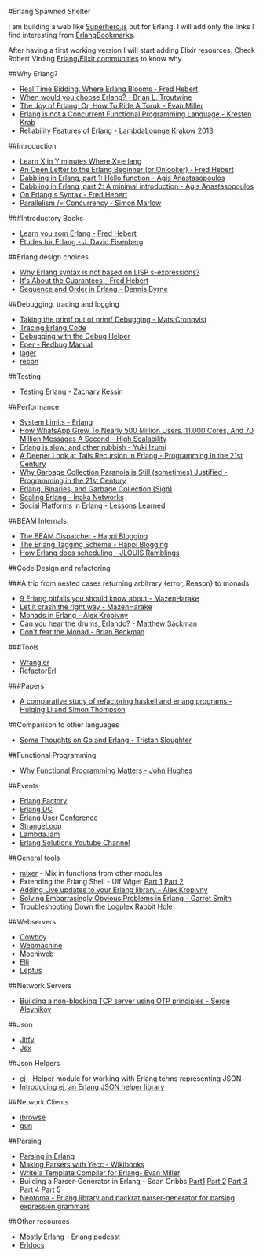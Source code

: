 #Erlang Spawned Shelter

I am building a web like [Superhero.js](http://superherojs.com/) but for Erlang. I will add only the links I find interesting from [ErlangBookmarks](https://github.com/0xAX/erlang-bookmarks/blob/master/ErlangBookmarks.md).

After having a first working version I will start adding Elixir resources. Check Robert Virding [Erlang/Elixir communities](http://rvirding.blogspot.co.uk/2014/03/erlangelixir-communities.html) to know why.

##Why Erlang?
- [Real Time Bidding. Where Erlang Blooms - Fred Hebert](http://youtu.be/gWMTAhvz1kY)
- [When would you choose Erlang? - Brian L. Troutwine](http://blog.troutwine.us/2013/07/10/choose_erlang.html)
- [The Joy of Erlang; Or, How To Ride A Toruk - Evan Miller](http://www.evanmiller.org/joy-of-erlang.html)
- [Erlang is not a Concurrent Functional Programming Language - Kresten Krab](http://www.javalimit.com/2011/05/erlang-is-not-a-concurrent-functional-programming-language.html)
- [Reliability Features of Erlang - LambdaLounge Krakow 2013](http://www.gar1t.com/blog/reliability-features-of-erlang-krakow.html)

##Introduction
- [Learn X in Y minutes Where X=erlang](http://learnxinyminutes.com/docs/erlang/)
- [An Open Letter to the Erlang Beginner (or Onlooker) - Fred Hebert](http://ferd.ca/an-open-letter-to-the-erlang-beginner-or-onlooker.html)
- [Dabbling in Erlang, part 1: Hello function - Agis Anastasopoulos](http://agis.io/2013/05/19/dabbling-in-erlang-hello-function.html)
- [Dabbling in Erlang, part 2: A minimal introduction - Agis Anastasopoulos](http://agis.io/2013/10/12/dabbling-in-erlang-a-minimal-introduction.html)
- [On Erlang's Syntax - Fred Hebert](http://ferd.ca/on-erlang-s-syntax.html)
- [Parallelism /= Concurrency - Simon Marlow](https://ghcmutterings.wordpress.com/2009/10/06/parallelism-concurrency/)

###Introductory Books
- [Learn you som Erlang -  Fred Hebert](http://learnyousomeerlang.com/)
- [Études for Erlang - J. David Eisenberg](http://chimera.labs.oreilly.com/books/1234000000726/index.html)

##Erlang design choices
- [Why Erlang syntax is not based on LISP s-expressions?](https://groups.google.com/d/topic/erlang-programming/tB2NxpwIaKQ/discussion)
- [It's About the Guarantees - Fred Hebert](http://ferd.ca/it-s-about-the-guarantees.html)
- [Sequence and Order in Erlang - Dennis Byrne](http://notdennisbyrne.blogspot.com.ar/2008/04/sequence-and-order-in-erlang.html)

##Debugging, tracing and logging
- [Taking the printf out of printf Debugging - Mats Cronqvist](http://youtu.be/S8SL0IpS9pk)
- [Tracing Erlang Code](https://ferd.github.io/recon/recon_trace.html)
- [Debugging with the Debug Helper](http://erlangcentral.org/wiki/index.php/Debugging_with_Debug_Helper)
- [Eper - Redbug Manual](https://code.google.com/p/eper/wiki/redbug)
- [lager](https://github.com/basho/lager)
- [recon](https://ferd.github.io/recon/)

##Testing
- [Testing Erlang - Zachary Kessin](https://github.com/zkessin/testing-erlang-book)

##Performance
- [System Limits - Erlang](http://www.erlang.org/doc/efficiency_guide/advanced.html)
- [How WhatsApp Grew To Nearly 500 Million Users, 11,000 Cores, And 70 Million Messages A Second - High Scalability](http://highscalability.com/blog/2014/3/31/how-whatsapp-grew-to-nearly-500-million-users-11000-cores-an.html)
- [Erlang is slow: and other rubbish - Yuki Izumi](https://kivikakk.ee/2013/05/20/erlang_is_slow.html)
- [A Deeper Look at Tails Recursion in Erlang - Programming in the 21st Century](http://prog21.dadgum.com/1.html)
- [Why Garbage Collection Paranoia is Still (sometimes) Justified - Programming in the 21st Century](http://prog21.dadgum.com/15.html)
- [Erlang, Binaries, and Garbage Collection (Sigh)](http://dieswaytoofast.blogspot.ca/2012/12/erlang-binaries-and-garbage-collection.html)
- [Scaling Erlang - Inaka Networks](http://inaka.net/blog/2011/10/07/scale-test-plan-simple-erlang-application/)
- [Social Platforms in Erlang - Lessons Learned](https://speakerdeck.com/kachayev/erlang-in-production-lessons-learned)

##BEAM Internals
- [The BEAM Dispatcher - Happi Blogging](http://stenmans.org/happi_blog/?p=194)
- [The Erlang Tagging Scheme - Happi Blogging](http://stenmans.org/happi_blog/?p=176)
- [How Erlang does scheduling - JLOUIS Ramblings](http://jlouisramblings.blogspot.com.ar/2013/01/how-erlang-does-scheduling.html)

##Code Design and refactoring

###A trip from nested cases returning arbitrary {error, Reason} to monads
- [9 Erlang pitfalls you should know about - MazenHarake](https://mazenharake.wordpress.com/2010/10/31/9-erlang-pitfalls-you-should-know-about/)
- [Let it crash the right way - MazenHarake](https://mazenharake.wordpress.com/2009/09/14/let-it-crash-the-right-way/)
- [Monads in Erlang - Alex Kropivny](http://amtal.ca/2011/09/24/monads-in-erlang.html)
- [Can you hear the drums, Erlando? -  Matthew Sackman](http://www.rabbitmq.com/blog/2011/05/17/can-you-hear-the-drums-erlando/)
- [Don't fear the Monad - Brian Beckman](http://youtu.be/ZhuHCtR3xq8)

###Tools
- [Wrangler](http://www.cs.kent.ac.uk/projects/wrangler/Wrangler/Home.html)
- [RefactorErl](http://plc.inf.elte.hu/erlang/index.html)

###Papers
- [A comparative study of refactoring haskell and erlang programs - Huiqing Li and Simon Thompson](http://www.cs.kent.ac.uk/pubs/2006/2439/)

##Comparison to other languages
- [Some Thoughts on Go and Erlang - Tristan Sloughter](http://blog.erlware.org/2014/04/27/some-thoughts-on-go-and-erlang/)

##Functional Programming
- [Why Functional Programming Matters - John Hughes](http://www.cse.chalmers.se/~rjmh/Papers/whyfp.html)

##Events
- [Erlang Factory](http://www.erlang-factory.com/)
- [Erlang DC](http://erlangdc.org/)
- [Erlang User Conference](http://www.erlang-factory.com/conference/show/conference-23/home/)
- [StrangeLoop](https://thestrangeloop.com/)
- [LambdaJam](http://www.lambdajam.com/)
- [Erlang Solutions Youtube Channel](https://www.youtube.com/user/ErlangSolutions)

##General tools
- [mixer](https://github.com/opscode/mixer) - Mix in functions from other modules
- Extending the Erlang Shell - Ulf Wiger [Part 1](http://ulf.wiger.net/weblog/2007/11/20/extending-the-erlang-shell-part-1/) [Part 2](http://ulf.wiger.net/weblog/2007/11/21/extending-the-erlang-shell-part-2/)
- [Adding Live updates to your Erlang library - Alex Kropivny](http://amtal.ca/2011/11/07/adding-live-updates-to-your-erlang-library.html)
- [Solving Embarrasingly Obvious Problems in Erlang - Garret Smith](http://www.gar1t.com/blog/solving-embarrassingly-obvious-problems-in-erlang.html)
- [Troubleshooting Down the Logplex Rabbit Hole](https://blog.heroku.com/archives/2013/11/7/logplex-down-the-rabbit-hole)

##Webservers
- [Cowboy](https://github.com/extend/cowboy)
- [Webmachine](https://github.com/basho/webmachine)
- [Mochiweb](https://github.com/mochi/mochiweb)
- [Elli](https://github.com/knutin/elli)
- [Leptus](https://github.com/s1n4/leptus)

##Network Servers
- [Building a non-blocking TCP server using OTP principles - Serge Aleynikov](http://www.trapexit.org/Building_a_Non-blocking_TCP_server_using_OTP_principles)

##Json
- [Jiffy](https://github.com/davisp/jiffy)
- [Jsx](https://github.com/talentdeficit/jsx)

##Json Helpers
- [ej](https://github.com/seth/ej) - Helper module for working with Erlang terms representing JSON
- [Introducing ej, an Erlang JSON helper library](http://userprimary.net/posts/2012/06/11/ej-erlang-json-helper-library/)

##Network Clients
- [ibrowse](https://github.com/cmullaparthi/ibrowse)
- [gun](https://github.com/extend/gun)

##Parsing
- [Parsing in Erlang](http://www.cs.dartmouth.edu/~mckeeman/cs118/languages/erlang/exprParser.html)
- [Making Parsers with Yecc - Wikibooks](http://en.wikibooks.org/wiki/Erlang_Programming/Making_Parsers_with_yecc)
- [Write a Template Compiler for Erlang- Evan Miller](http://www.evanmiller.org/write-a-template-compiler-for-erlang.html)
- Building a Parser-Generator in Erlang - Sean Cribbs [Part1](http://seancribbs.com/tech/2009/05/27/building-a-parser-generator-in-erlang-part-1/) [Part 2](http://seancribbs.com/tech/2009/05/29/building-a-parser-generator-in-erlang-part-2/) [Part 3](http://seancribbs.com/tech/2009/06/11/building-a-parser-generator-in-erlang-part-3/) [Part 4](http://seancribbs.com/tech/2009/06/21/building-a-parser-generator-in-erlang-part-4/) [Part 5](http://seancribbs.com/tech/2009/06/21/building-a-parser-generator-in-erlang-part-5/)
- [Neotoma - Erlang library and packrat parser-generator for parsing expression grammars](https://github.com/seancribbs/neotoma)

##Other resources
- [Mostly Erlang](http://mostlyerlang.com/) - Erlang podcast
- [Erldocs](http://erldocs.com/)
